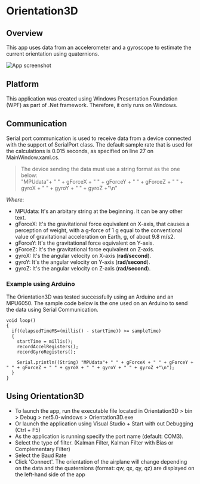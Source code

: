 # Orientation3D
## Overview

This app uses data from an accelerometer and a gyroscope to estimate the current orientation using quaternions.

![App screenshot](Orientation3D-App/Images/Orientation3D-Screenshot.PNG)

## Platform

This application was created using Windows Presentation Foundation (WPF) as part of .Net framework. Therefore, it only runs on Windows.

## Communication

Serial port communication is used to receive data from a device connected with the support of SerialPort class. The default sample rate that is used for the calculations is 0.015 seconds, as specified on line 27 on MainWindow.xaml.cs.
>The device sending the data must use a string format as the one below:\
"MPUdata"+ " " + gForceX + " " + gForceY + " " + gForceZ + " " + gyroX + " " + gyroY + " " + gyroZ +"\n"

*Where*:
* MPUdata: It's an arbitary string at the beginning. It can be any other text.
* gForceX: It's the gravitational force equivalent on X-axis, that causes a perception of weight, with a g-force of 1 g equal to the conventional value of gravitational acceleration on Earth, g, of about 9.8 m/s2. 
* gForceY: It's the gravitational force equivalent on Y-axis.
* gForceZ: It's the gravitational force equivalent on Z-axis.
* gyroX: It's the angular velocity on X-axis (**rad/second**).
* gyroY: It's the angular velocity on Y-axis (**rad/second**).
* gyroZ: It's the angular velocity on Z-axis (**rad/second**).

### Example using Arduino
The Orientation3D was tested successfully using an Arduino and an MPU6050. The sample code below is the one used on an Arduino to send the data using Serial Communication.
``` Arduino
void loop()
{ 
  if((elapsedTimeMS=(millis() - startTime)) >= sampleTime)
  {
    startTime = millis();
    recordAccelRegisters();
    recordGyroRegisters();
  
    Serial.println((String) "MPUdata"+ " " + gForceX + " " + gForceY + " " + gForceZ + " " + gyroX + " " + gyroY + " " + gyroZ +"\n");
  }
}
```
## Using Orientation3D

* To launch the app, run the executable file located in Orientation3D > bin > Debug > net5.0-windows > Orientation3D.exe
* Or launch the application using Visual Studio + Start with out Debugging (Ctrl + F5) 
* As the application is running specify the port name (default: COM3).
* Select the type of filter. (Kalman Filter, Kalman Filter with Bias or Complementary Filter)
* Select the Baud Rate
* Click 'Connect'. The orientation of the airplane will change depending on the data and the quaternions (format: qw, qx, qy, qz) are displayed on the left-hand side of the app
